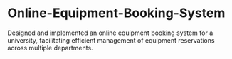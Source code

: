 # Online-Equipment-Booking-System
Designed and implemented an online equipment booking system for a university, facilitating efficient management of equipment reservations across multiple departments.
